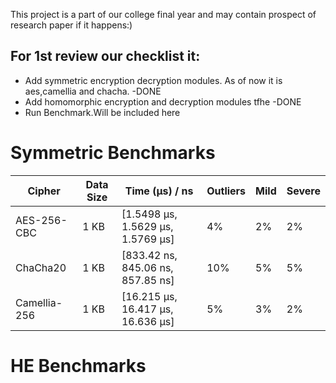 This project is a part of our college final year and may contain prospect of research paper if it happens:)

## For 1st review our checklist it:

- Add symmetric encryption decryption modules. As of now it is aes,camellia and chacha. -DONE
- Add homomorphic encryption and decryption modules tfhe -DONE
- Run Benchmark.Will be included here

# Symmetric Benchmarks

| Cipher       | Data Size | Time (µs) / ns                    | Outliers | Mild | Severe |
| ------------ | --------- | --------------------------------- | -------- | ---- | ------ |
| AES-256-CBC  | 1 KB      | [1.5498 µs, 1.5629 µs, 1.5769 µs] | 4%       | 2%   | 2%     |
| ChaCha20     | 1 KB      | [833.42 ns, 845.06 ns, 857.85 ns] | 10%      | 5%   | 5%     |
| Camellia-256 | 1 KB      | [16.215 µs, 16.417 µs, 16.636 µs] | 5%       | 3%   | 2%     |

# HE Benchmarks
